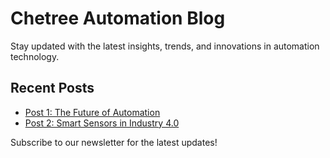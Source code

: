 # Chetree Automation Blog

Stay updated with the latest insights, trends, and innovations in automation technology.

## Recent Posts

- [Post 1: The Future of Automation](post1.md)
- [Post 2: Smart Sensors in Industry 4.0](post2.md)

Subscribe to our newsletter for the latest updates!